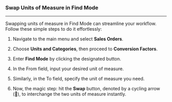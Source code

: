 
### Swap Units of Measure in Find Mode
___
Swapping units of measure in Find Mode can streamline your workflow. Follow these simple steps to do it effortlessly:

1. Navigate to the main menu and select **Sales Orders**.
    
2. Choose **Units and Categories**, then proceed to **Conversion Factors**.
    
3. Enter **Find Mode** by clicking the designated button.
    
4. In the From field, input your desired unit of measure. 
    
5. Similarly, in the To field, specify the unit of measure you need.
    
6. Now, the magic step: hit the **Swap** button, denoted by a cycling arrow (🔄), to interchange the two units of measure instantly.

